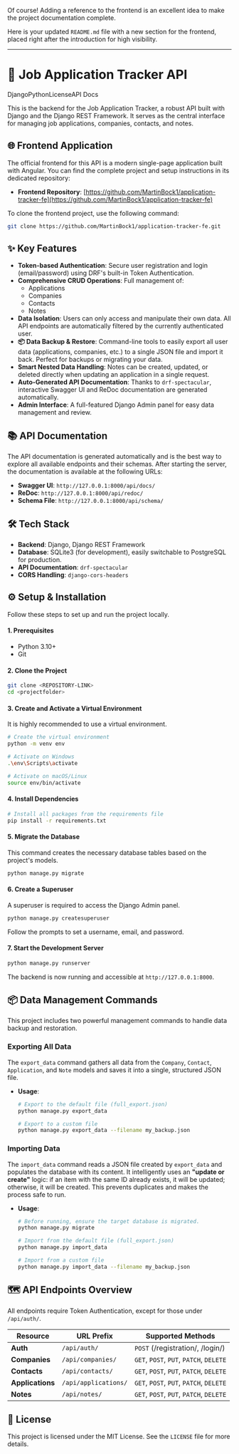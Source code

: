 Of course! Adding a reference to the frontend is an excellent idea to make the project documentation complete.

Here is your updated `README.md` file with a new section for the frontend, placed right after the introduction for high visibility.

---

# 🚀 Job Application Tracker API
DjangoPythonLicenseAPI Docs

This is the backend for the Job Application Tracker, a robust API built with Django and the Django REST Framework. It serves as the central interface for managing job applications, companies, contacts, and notes.

## 🌐 Frontend Application
The official frontend for this API is a modern single-page application built with Angular. You can find the complete project and setup instructions in its dedicated repository:

*   **Frontend Repository**: [https://github.com/MartinBock1/application-tracker-fe](https://github.com/MartinBock1/application-tracker-fe)

To clone the frontend project, use the following command:
```bash
git clone https://github.com/MartinBock1/application-tracker-fe.git
```

## ✨ Key Features
*   **Token-based Authentication**: Secure user registration and login (email/password) using DRF's built-in Token Authentication.
*   **Comprehensive CRUD Operations**: Full management of:
    *   Applications
    *   Companies
    *   Contacts
    *   Notes
*   **Data Isolation**: Users can only access and manipulate their own data. All API endpoints are automatically filtered by the currently authenticated user.
*   **📦 Data Backup & Restore**: Command-line tools to easily export all user data (applications, companies, etc.) to a single JSON file and import it back. Perfect for backups or migrating your data.
*   **Smart Nested Data Handling**: Notes can be created, updated, or deleted directly when updating an application in a single request.
*   **Auto-Generated API Documentation**: Thanks to `drf-spectacular`, interactive Swagger UI and ReDoc documentation are generated automatically.
*   **Admin Interface**: A full-featured Django Admin panel for easy data management and review.

## 📚 API Documentation
The API documentation is generated automatically and is the best way to explore all available endpoints and their schemas. After starting the server, the documentation is available at the following URLs:

*   **Swagger UI**: `http://127.0.0.1:8000/api/docs/`
*   **ReDoc**: `http://127.0.0.1:8000/api/redoc/`
*   **Schema File**: `http://127.0.0.1:8000/api/schema/`

## 🛠️ Tech Stack
*   **Backend**: Django, Django REST Framework
*   **Database**: SQLite3 (for development), easily switchable to PostgreSQL for production.
*   **API Documentation**: `drf-spectacular`
*   **CORS Handling**: `django-cors-headers`

## ⚙️ Setup & Installation
Follow these steps to set up and run the project locally.

#### 1. Prerequisites
*   Python 3.10+
*   Git

#### 2. Clone the Project
```bash
git clone <REPOSITORY-LINK>
cd <projectfolder>
```

#### 3. Create and Activate a Virtual Environment
It is highly recommended to use a virtual environment.

```bash
# Create the virtual environment
python -m venv env

# Activate on Windows
.\env\Scripts\activate

# Activate on macOS/Linux
source env/bin/activate
```

#### 4. Install Dependencies
```bash
# Install all packages from the requirements file
pip install -r requirements.txt
```

#### 5. Migrate the Database
This command creates the necessary database tables based on the project's models.
```bash
python manage.py migrate
```

#### 6. Create a Superuser
A superuser is required to access the Django Admin panel.
```bash
python manage.py createsuperuser
```
Follow the prompts to set a username, email, and password.

#### 7. Start the Development Server
```bash
python manage.py runserver
```
The backend is now running and accessible at `http://127.0.0.1:8000`.

## 📦 Data Management Commands
This project includes two powerful management commands to handle data backup and restoration.

### Exporting All Data
The `export_data` command gathers all data from the `Company`, `Contact`, `Application`, and `Note` models and saves it into a single, structured JSON file.

*   **Usage**:
    ```bash
    # Export to the default file (full_export.json)
    python manage.py export_data

    # Export to a custom file
    python manage.py export_data --filename my_backup.json
    ```

### Importing Data
The `import_data` command reads a JSON file created by `export_data` and populates the database with its content. It intelligently uses an **"update or create"** logic: if an item with the same ID already exists, it will be updated; otherwise, it will be created. This prevents duplicates and makes the process safe to run.

*   **Usage**:
    ```bash
    # Before running, ensure the target database is migrated.
    python manage.py migrate

    # Import from the default file (full_export.json)
    python manage.py import_data

    # Import from a custom file
    python manage.py import_data --filename my_backup.json
    ```

## 🗺️ API Endpoints Overview
All endpoints require Token Authentication, except for those under `/api/auth/`.

| Resource     | URL Prefix          | Supported Methods                  |
|--------------|---------------------|------------------------------------|
| **Auth**     | `/api/auth/`        | `POST` (/registration/, /login/)   |
| **Companies**| `/api/companies/`   | `GET`, `POST`, `PUT`, `PATCH`, `DELETE` |
| **Contacts** | `/api/contacts/`    | `GET`, `POST`, `PUT`, `PATCH`, `DELETE` |
| **Applications**| `/api/applications/`| `GET`, `POST`, `PUT`, `PATCH`, `DELETE` |
| **Notes**    | `/api/notes/`       | `GET`, `POST`, `PUT`, `PATCH`, `DELETE` |


## 📜 License
This project is licensed under the MIT License. See the `LICENSE` file for more details.
